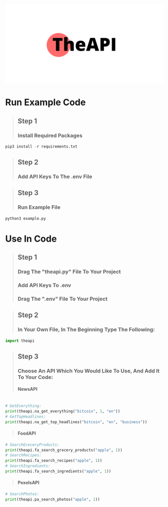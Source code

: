 ![alt text](https://github.com/johnyg127/TheAPI/raw/main/TheAPI.png)

# Run Example Code

> ## Step 1
> ### Install Required Packages
```py
pip3 install -r requirements.txt
```
> ## Step 2
> ### Add API Keys To The .env File

> ## Step 3
> ### Run Example File
```py
python3 example.py
```

# Use In Code

> ## Step 1
> ### Drag The "theapi.py" File To Your Project
> ### Add API Keys To .env
> ### Drag The ".env" File To Your Project


> ## Step 2
> ### In Your Own File, In The Beginning Type The Following:
```py
import theapi
```

> ## Step 3
> ### Choose An API Which You Would Like To Use, And Add It To Your Code:
> #### NewsAPI
```py

# GetEverything:
print(theapi.na_get_everything("bitcoin", 1, "en"))
# GetTopHeadlines:
print(theapi.na_get_top_headlines("bitcoin", "en", "business"))
```
> #### FoodAPI
```py
# SearchGroceryProducts:
print(theapi.fa_search_grocery_products("apple", 1))
# SearchRecipes:
print(theapi.fa_search_recipes("apple", 1))
# SearchIngredients:
print(theapi.fa_search_ingredients("apple", 1))
```
> #### PexelsAPI
```py
# SearchPhotos:
print(theapi.pa_search_photos("apple", 1))
```

